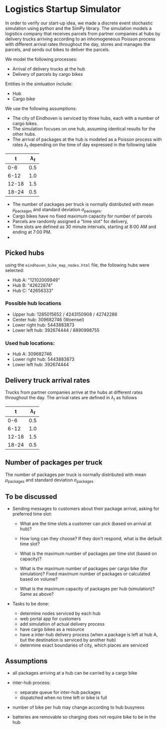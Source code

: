 # Logistics Startup Simulator

In order to verify our start-up idea, we made a discrete event stochastic
simulation using python and the SimPy library. The simulation models a
logistics company that receives parcels from partner companies at hubs by
delivery trucks arriving according to an inhomogeneous Poisson process with
different arrival rates throughout the day, stores and manages the parcels, and
sends out bikes to deliver the parcels.

We model the following processes:

- Arrival of delivery trucks at the hub
- Delivery of parcels by cargo bikes

Entities in the simluation include:

- Hub
- Cargo bike

We use the following assumptions:

- The city of Eindhoven is serviced by three hubs, each with a number of cargo bikes.
- The simulation focuses on one hub, assuming identical results for the other hubs.
- The arrival of packages at the hub is modeled as a Poisson process with rates $\lambda_t$ depending on the time of day expressed in the following table

| t     | $\lambda_t$ |
| ----- | ----------- |
| 0-6   | 0.5         |
| 6-12  | 1.0         |
| 12-18 | 1.5         |
| 18-24 | 0.5         |

- The number of packages per truck is normally distributed with mean $\mu_\text{packages}$ and standard deviation $\sigma_\text{packages}$.
- Cargo bikes have no fixed maximum capacity for number of parcels
- Parcels are randomly assigned a "time slot" for delivery,
- Time slots are defined as 30 minute intervals, starting at 8:00 AM and ending at 7:00 PM.
-

## Picked hubs

using the `eindhoven_bike_map_nodes.html` file, the following hubs were selected:

- Hub A: "12102009949"
- Hub B: "42622874"
- Hub C: "42656333"

### Possible hub locations

- Upper hub: 1285015652 / 4243150908 / 42742286
- Center hub: 309682746 (Woensel)
- Lower right hub: 5443883873
- Lower left hub: 392674444 / 8890998755

### Used hub locations:

- Hub A: 309682746
- Lower right hub: 5443883873
- Lower left hub: 392674444

## Delivery truck arrival rates

Trucks from partner companies arrive at the hubs at different rates throughout the day. The arrival rates are defined in $\lambda_t$ as follows

| t     | $\lambda_t$ |
| ----- | ----------- |
| 0-6   | 0.5         |
| 6-12  | 1.0         |
| 12-18 | 1.5         |
| 18-24 | 0.5         |

## Number of packages per truck

The number of packages per truck is normally distributed with mean $\mu_\text{packages}$ and standard deviation $\sigma_\text{packages}$

## To be discussed

- Sending messages to customers about their package arrival, asking for preferred time slot:

  - What are the time slots a customer can pick (based on arrival at hub)?
  - How long can they choose? If they don't respond, what is the default time slot?

  - What is the maximum number of packages per time slot (based on capacity)?
  - What is the maximum number of packages per cargo bike (for simulation)? Fixed maximum number of packages or calculated based on volume?
  - What is the maximum capacity of packages per hub (simulation)? Same as above?

- Tasks to be done:
  - determine nodes serviced by each hub
  - web portal app for customers
  - add simulation of actual delivery process
  - have cargo bikes as a resource
  - have a inter-hub delivery process (when a package is left at hub A, but the destination is serviced by another hub)
  - determine exact boundaries of city, which places are serviced

## Assumptions

- all packages arriving at a hub can be carried by a cargo bike
- inter-hub process:

  - separate queue for inter-hub packages
  - dispatched when no time left or bike is full

- number of bike per hub may change according to hub busyness
- batteries are removable so charging does not require bike to be in the hub
